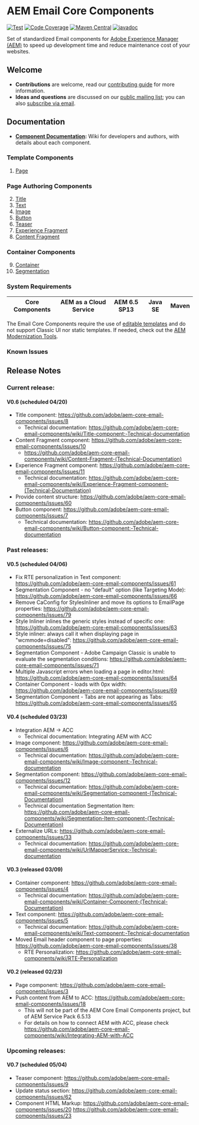 # AEM Email Core Components

[![Test](https://github.com/adobe/aem-core-email-components/workflows/Test/badge.svg)](https://github.com/adobe/aem-core-email-components/actions?query=workflow%3ATest)
[![Code Coverage](https://codecov.io/gh/adobe/aem-core-email-components/branch/master/graph/badge.svg)](https://codecov.io/gh/adobe/aem-core-email-components)
[![Maven Central](https://maven-badges.herokuapp.com/maven-central/com.adobe.cq/core.email.components.all/badge.svg)](https://maven-badges.herokuapp.com/maven-central/com.adobe.cq/core.email.components.all)
[![javadoc](https://javadoc.io/badge2/com.adobe.cq/core.email.components.core/javadoc.svg)](https://javadoc.io/doc/com.adobe.cq/core.email.components.core)

Set of standardized Email components for [Adobe Experience Manager (AEM)](https://www.adobe.com/marketing/experience-manager.html) to speed up development time and reduce maintenance cost of your websites.

## Welcome

* **Contributions** are welcome, read our [contributing guide](CONTRIBUTING.md) for more information.
* **Ideas and questions** are discussed on our [public mailing list](https://groups.google.com/forum/#!forum/aem-core-components-dev); you can also [subscribe via email](mailto:aem-core-components-dev+subscribe@googlegroups.com).

## Documentation

* **[Component Documentation](https://github.com/adobe/aem-core-email-components/wiki):** Wiki for developers and authors, with details about each component.


### Template Components

1. [Page](content/src/content/jcr_root/apps/core/email/components/page)

### Page Authoring Components

2. [Title](content/src/content/jcr_root/apps/core/email/components/title)
3. [Text](content/src/content/jcr_root/apps/core/email/components/text)
4. [Image](content/src/content/jcr_root/apps/core/email/components/image)
5. [Button](content/src/content/jcr_root/apps/core/email/components/button)
6. [Teaser](content/src/content/jcr_root/apps/core/email/components/teaser)
7. [Experience Fragment](content/src/content/jcr_root/apps/core/email/components/experiencefragment)
8. [Content Fragment](content/src/content/jcr_root/apps/core/email/components/contentfragment)


### Container Components

9. [Container](content/src/content/jcr_root/apps/core/email/components/container)
10. [Segmentation](content/src/content/jcr_root/apps/core/email/components/segmentation)


### System Requirements

Core Components | AEM as a Cloud Service | AEM 6.5 SP13 | Java SE | Maven
----------------|------------------------|--------------|---------|---------|


The Email Core Components require the use of [editable templates](https://docs.adobe.com/content/help/en/experience-manager-learn/sites/page-authoring/template-editor-feature-video-use.html) and do not support Classic UI nor static templates. If needed, check out the [AEM Modernization Tools](https://opensource.adobe.com/aem-modernize-tools/pages/tools.html).

### Known Issues

## Release Notes

### Current release:

#### V0.6 (scheduled 04/20)
* Title component: https://github.com/adobe/aem-core-email-components/issues/8
    * Technical documentation: https://github.com/adobe/aem-core-email-components/wiki/Title-component:-Technical-documentation
* Content Fragment component: https://github.com/adobe/aem-core-email-components/issues/10
    * https://github.com/adobe/aem-core-email-components/wiki/Content-Fragment-(Technical-Documentation)
* Experience Fragment component: https://github.com/adobe/aem-core-email-components/issues/11
    * Technical documentation: https://github.com/adobe/aem-core-email-components/wiki/Experience-Fragment-component-(Technical-Documentation)
* Provide content structure: https://github.com/adobe/aem-core-email-components/issues/60
* Button component: https://github.com/adobe/aem-core-email-components/issues/7
    * Technical documentation: https://github.com/adobe/aem-core-email-components/wiki/Button-component:-Technical-documentation

### Past releases:

#### V0.5 (scheduled 04/06)
* Fix RTE personalization in Text component: https://github.com/adobe/aem-core-email-components/issues/61
* Segmentation Component - no "default" option (like Targeting Mode): https://github.com/adobe/aem-core-email-components/issues/66
* Remove CaConfig for StylesInliner and move its options to EmailPage properties: https://github.com/adobe/aem-core-email-components/issues/79
* Style Inliner inlines the generic styles instead of specific one: https://github.com/adobe/aem-core-email-components/issues/63
* Style inliner: always call it when displaying page in "wcmmode=disabled": https://github.com/adobe/aem-core-email-components/issues/75
* Segmentation Component - Adobe Campaign Classic is unable to evaluate the segmentation conditions: https://github.com/adobe/aem-core-email-components/issues/71
* Multiple Javascript errors when loading a page in editor.html: https://github.com/adobe/aem-core-email-components/issues/64
* Container Component - loads with 0px width: https://github.com/adobe/aem-core-email-components/issues/69
* Segmentation Component - Tabs are not appearing as Tabs: https://github.com/adobe/aem-core-email-components/issues/65

#### V0.4 (scheduled 03/23)
* Integration AEM -> ACC
    * Technical documentation: Integrating AEM with ACC
* Image component: https://github.com/adobe/aem-core-email-components/issues/6
    * Technical documentation: https://github.com/adobe/aem-core-email-components/wiki/Image-component:-Technical-documentation
* Segmentation component: https://github.com/adobe/aem-core-email-components/issues/12
    * Technical documentation: https://github.com/adobe/aem-core-email-components/wiki/Segmentation-component-(Technical-Documentation)
    * Technical documentation Segmentation Item: https://github.com/adobe/aem-core-email-components/wiki/Segmentation-Item-component-(Technical-Documentation)
* Externalize URLs: https://github.com/adobe/aem-core-email-components/issues/33
    * Technical documentation: https://github.com/adobe/aem-core-email-components/wiki/UrlMapperService:-Technical-documentation

#### V0.3 (released 03/09)
* Container component: https://github.com/adobe/aem-core-email-components/issues/4
    * Technical documentation: https://github.com/adobe/aem-core-email-components/wiki/Container-Component-(Technical-Documentation)
* Text component: https://github.com/adobe/aem-core-email-components/issues/5
    * Technical documentation: https://github.com/adobe/aem-core-email-components/wiki/Text-component:-Technical-documentation
* Moved Email header component to page properties: https://github.com/adobe/aem-core-email-components/issues/38
    * RTE Personalization: https://github.com/adobe/aem-core-email-components/wiki/RTE-Personalization

####  V0.2 (released 02/23)
* Page component: https://github.com/adobe/aem-core-email-components/issues/3
* Push content from AEM to ACC: https://github.com/adobe/aem-core-email-components/issues/18
    * This will not be part of the AEM Core Email Components project, but of AEM Service Pack 6.5.13
    * For details on how to connect AEM with ACC, please check https://github.com/adobe/aem-core-email-components/wiki/Integrating-AEM-with-ACC

### Upcoming releases:

#### V0.7 (scheduled 05/04)
* Teaser component: https://github.com/adobe/aem-core-email-components/issues/9
* Update status section: https://github.com/adobe/aem-core-email-components/issues/62
* Component HTML Markup: https://github.com/adobe/aem-core-email-components/issues/20 https://github.com/adobe/aem-core-email-components/issues/23

